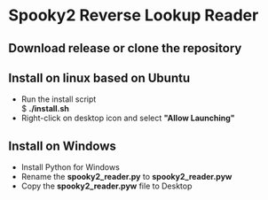 # Spooky2 Reverse Lookup Reader

## Download release or clone the repository

## Install on linux based on Ubuntu
- Run the install script</br>
$ <b>./install.sh</b>
- Right-click on desktop icon and select <b>"Allow Launching"</b>


## Install on Windows
- Install Python for Windows
- Rename the <b>spooky2_reader.py</b> to <b>spooky2_reader.pyw</b>
- Copy the <b>spooky2_reader.pyw</b> file to Desktop
